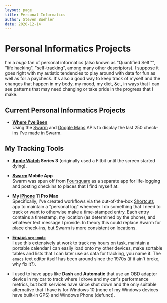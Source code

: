 ```yaml
---
layout: page
title: Personal Informatics
author: Steven Buehler
date: 2020-12-14
---
```

# Personal Informatics Projects

I'm a _huge_ fan of personal informatics (also known as "Quantified Self&trade;", "life hacking", "self-tracking", among many other descriptors). I suppose it goes right with my autistic tendencies to play around with data for fun as well as for a paycheck. It's also a good way to keep track of myself and the changes that happen in my body, my mood, my diet, &c., in ways that I can see patterns that may need changing or take pride in the progress that I make.

## Current Personal Informatics Projects

- **[Where I've Been](/whereivebeen)**  
  Using the [Swarm](https://www.swarmapp.com) and [Google Maps](https://maps.google.com) <abbrev name="Application Programming Interface">API</abbrev>s to display the last 250 check-ins I've made in Swarm.

## My Tracking Tools

- **[Apple Watch](https://www.apple.com/watch) Series 3** (originally used a Fitbit until the screen started dying).

- **[Swarm](https://www.swarmapp.com) Mobile App**  
    Swarm was spun off from [Foursquare](https://www.foursquare.com) as a separate app for life-logging and posting checkins to places that I find myself at.

- **My [iPhone](https://www.apple.com/iphone) 11 Pro Max**  
    Specifically, I've created workflows via the out-of-the-box [Shortcuts](https://support.apple.com/en-us/HT209055#:~:text=Find%20new%20shortcuts%20in%20the%20Gallery.%201%20On,to%20add.%205%20Tap%20Add%20to%20Siri.%20) app to maintain a "personal log" whenever I do something that I need to track or want to otherwise make a time-stamped entry. Each entry contains a timestamp, my location (as determined by the phone), and whatever text message I provide.  In theory this could replace Swarm for place check-ins, but Swarm is more consistent on locations.

- **[Emacs `org-mode`](https://www.orgmode.org)**  
    I use this extensively at work to track my hours on task, maintain a portable calendar I can easily load onto my other devices, make sortable tables and lists that I can later use as data for tracking, you name it. The `emacs` text editor itself has been around since the 1970s (if it ain't broke, why fix it?).

-   I used to have apps like **Dash** and **Automatic** that use an <abbrev name="On Board Diagnostics">OBD</abbrev> adapter device in my car to track where I drove and my car's performance metrics, but both services have since shut down and the only suitable alternative that I have is for Windows 10 (none of my Windows devices have built-in GPS) and Windows Phone (defunct).